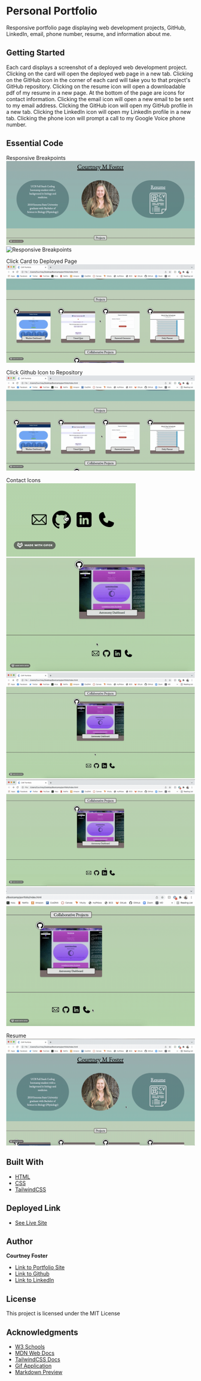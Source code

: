 # Personal Portfolio

Responsive portfolio page displaying web development projects, GitHub, LinkedIn, email, phone number, resume, and information about me. 


## Getting Started

Each card displays a screenshot of a deployed web development project. Clicking on the card will open the deployed web page in a new tab. Clicking on the GitHub icon in the corner of each card will take you to that project's GitHub repository. Clicking on the resume icon will open a downloadable pdf of my resume in a new page. At the bottom of the page are icons for contact information. Clicking the email icon will open a new email to be sent to my email address. Clicking the GitHub icon will open my GitHub profile in a new tab. Clicking the LinkedIn icon will open my LinkedIn profile in a new tab. Clicking the phone icon will prompt a call to my Google Voice phone number. 



## Essential Code  

Responsive Breakpoints
![Responsive Breakpoints](images/responsive.gif)  
![Responsive Breakpoints](images/responsive2.gif)  
  
Click Card to Deployed Page  
![Deployed](images/deployed.gif)  
  
Click Github Icon to Repository  
![GitHub](images/github.gif)  
  
Contact Icons  
![Icons](images/icons.gif)  
![Email](images/email.gif)  
![GitHub](images/github2.gif)  
![LinkedIn](images/linkedin.gif)  
![Phone](images/phone.gif)  

Resume  
![Resume](images/resume.gif)

## Built With

* [HTML](https://developer.mozilla.org/en-US/docs/Web/HTML)
* [CSS](https://developer.mozilla.org/en-US/docs/Web/CSS)
* [TailwindCSS](https://tailwindcss.com/docs/installation)


## Deployed Link

* [See Live Site](https://cfoster121.github.io/portfolio/)



## Author

**Courtney Foster** 

- [Link to Portfolio Site](https://cfoster121.github.io/portfolio/)
- [Link to Github](https://github.com/cfoster121)
- [Link to LinkedIn](https://www.linkedin.com/in/courtney-foster-0b364575/)



## License

This project is licensed under the MIT License 


## Acknowledgments


* [W3 Schools](https://www.w3schools.com/)
* [MDN Web Docs](https://developer.mozilla.org/en-US/)
* [TailwindCSS Docs](https://tailwindcss.com/docs/installation)
* [Gif Application](https://gifox.io/)
* [Markdown Preview](https://dillinger.io/)

